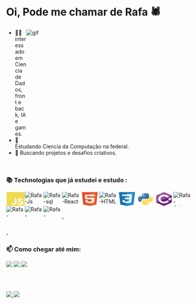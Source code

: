 

 # Oi, Pode me chamar de Rafa 🕷️
 
 <img align="right" alt="gif" src="https://github.com/rafnaves/rafnaves/assets/112995259/ac27c698-021c-4dda-8cbf-0f8ddac404b7" width="450" height="300" />
 
- 👨‍💻 interessado em Ciencia de Dados, front e back, IA e games.
- 🔭 Estudando Ciencia da Computação na federal.
- 🚀 Buscando projetos e desafios criativos.
<br>

### 📚 Technologias que já estudei e estudo : 
<div>
 <img align="left" alt="Rafa-Js" height="37.5" width="50" src="https://raw.githubusercontent.com/devicons/devicon/master/icons/javascript/javascript-plain.svg">
 <img align="left" alt="Rafa-Js" height="37.5" width="50" src="https://cdn.jsdelivr.net/gh/devicons/devicon/icons/jupyter/jupyter-original-wordmark.svg" />
 <img align="left" alt="Rafa-sql" height="37.5" width="50" src="https://cdn.jsdelivr.net/gh/devicons/devicon/icons/postgresql/postgresql-plain-wordmark.svg" />    
 <img align="left" alt="Rafa-React" height="37.5" width="50" src="https://cdn.jsdelivr.net/gh/devicons/devicon/icons/c/c-original.svg" />
 <img align="left" alt="Rafa-HTML" height="37.5" width="50" src="https://raw.githubusercontent.com/devicons/devicon/master/icons/html5/html5-original.svg">
<img align="left" alt="Rafa-HTML" height="37.5" width="50" src="https://cdn.jsdelivr.net/gh/devicons/devicon/icons/vuejs/vuejs-original.svg" />     
 <img align="left" alt="Rafa-CSS" height="37.5" width="50" src="https://raw.githubusercontent.com/devicons/devicon/master/icons/css3/css3-original.svg">
 <img align="left" alt="Rafa-Python" height="37.5" width="50" src="https://raw.githubusercontent.com/devicons/devicon/master/icons/python/python-original.svg">
 <img align="left" alt="Rafa-Csharp" height="37.5" width="50" src="https://raw.githubusercontent.com/devicons/devicon/master/icons/csharp/csharp-original.svg">
 <img align="left" alt="Rafa-Csharp" height="37.5" width="50" src="https://cdn.jsdelivr.net/gh/devicons/devicon/icons/figma/figma-original.svg" />
 <img align="left" alt="Rafa-Csharp" height="37.5" width="50" src="https://cdn.jsdelivr.net/gh/devicons/devicon/icons/java/java-plain.svg" />
 <img align="left" alt="Rafa-Csharp" height="37.5" width="50" src="https://cdn.jsdelivr.net/gh/devicons/devicon/icons/arduino/arduino-original.svg" />
 <img align="left" alt="Rafa-Csharp" height="37.5" width="50" src="https://cdn.jsdelivr.net/gh/devicons/devicon/icons/postgresql/postgresql-plain-wordmark.svg" />
</div>

<br><br>

###    .
###    .
### 📫 Como chegar até mim:
<div>
<a href="https://instagram.com/rafnaves" target="_blank"><img src="https://img.shields.io/badge/-Instagram-%23E4405F?style=for-the-badge&logo=instagram&logoColor=white" target="_blank"></a>
<a href = "mailto:rafaelnavesdev@gmail.com"><img src="https://img.shields.io/badge/-Gmail-%23333?style=for-the-badge&logo=gmail&logoColor=white" target="_blank"></a>
<a href="https://www.linkedin.com/in/rafaella-ballerini-45875016a" target="_blank"><img src="https://img.shields.io/badge/-LinkedIn-%230077B5?style=for-the-badge&logo=linkedin&logoColor=white" target="_blank"></a> 
</div>

<br><br>

  <div>
 <a href="https://github.com/rafnaves">
 <img height="160em" src="https://github-readme-stats.vercel.app/api/top-langs/?username=rafnaves&layout=compact&langs_count=7&theme=github_dark"/>
 <img height="160em" src="https://github-readme-stats.vercel.app/api?username=rafnaves&show_icons=true&theme=github_darkt&include_all_commits=true&count_private=true"/>
</div>
